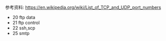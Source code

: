 参考资料: https://en.wikipedia.org/wiki/List_of_TCP_and_UDP_port_numbers

* 20 ftp data
* 21 ftp control
* 22 ssh,scp
* 25 smtp